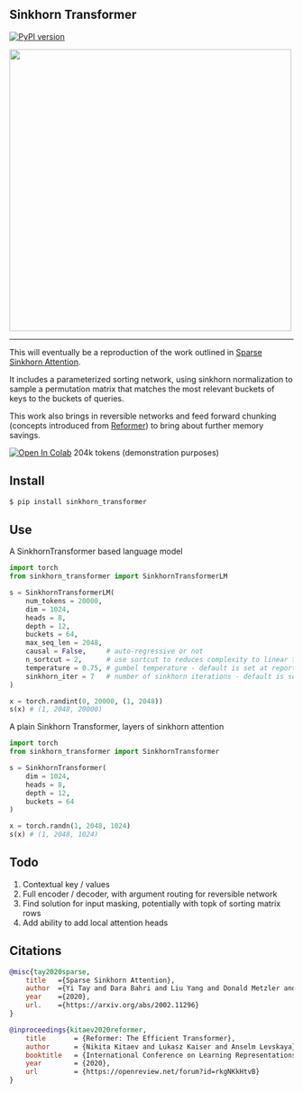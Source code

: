 ## Sinkhorn Transformer

[![PyPI version](https://badge.fury.io/py/sinkhorn-transformer.svg)](https://badge.fury.io/py/sinkhorn-transformer)

<img src="./sinkhorn.png" width="500">

---

This will eventually be a reproduction of the work outlined in <a href="https://arxiv.org/abs/2002.11296">Sparse Sinkhorn Attention</a>.

It includes a parameterized sorting network, using sinkhorn normalization to sample a permutation matrix that matches the most relevant buckets of keys to the buckets of queries.

This work also brings in reversible networks and feed forward chunking (concepts introduced from <a href="https://openreview.net/forum?id=rkgNKkHtvB">Reformer</a>) to bring about further memory savings.

[![Open In Colab](https://colab.research.google.com/assets/colab-badge.svg)](https://colab.research.google.com/drive/1Eej8U4pP5ldZOz3tHwpoBFgmQqLhQLUq) 204k tokens (demonstration purposes)

## Install

```bash
$ pip install sinkhorn_transformer
```

## Use

A SinkhornTransformer based language model

```python
import torch
from sinkhorn_transformer import SinkhornTransformerLM

s = SinkhornTransformerLM(
    num_tokens = 20000,
    dim = 1024,
    heads = 8,
    depth = 12,
    buckets = 64,
    max_seq_len = 2048,
    causal = False,     # auto-regressive or not
    n_sortcut = 2,      # use sortcut to reduces complexity to linear time
    temperature = 0.75, # gumbel temperature - default is set at reported best in paper
    sinkhorn_iter = 7   # number of sinkhorn iterations - default is set at reported best in paper
)

x = torch.randint(0, 20000, (1, 2048))
s(x) # (1, 2048, 20000)
```

A plain Sinkhorn Transformer, layers of sinkhorn attention

```python
import torch
from sinkhorn_transformer import SinkhornTransformer

s = SinkhornTransformer(
    dim = 1024,
    heads = 8,
    depth = 12,
    buckets = 64
)

x = torch.randn(1, 2048, 1024)
s(x) # (1, 2048, 1024)
```

## Todo

1. Contextual key / values
2. Full encoder / decoder, with argument routing for reversible network
3. Find solution for input masking, potentially with topk of sorting matrix rows
4. Add ability to add local attention heads

## Citations

```bibtex
@misc{tay2020sparse,
    title   ={Sparse Sinkhorn Attention},
    author  ={Yi Tay and Dara Bahri and Liu Yang and Donald Metzler and Da-Cheng Juan},
    year    ={2020},
    url.    ={https://arxiv.org/abs/2002.11296}
}
```

```bibtex
@inproceedings{kitaev2020reformer,
    title       = {Reformer: The Efficient Transformer},
    author      = {Nikita Kitaev and Lukasz Kaiser and Anselm Levskaya},
    booktitle   = {International Conference on Learning Representations},
    year        = {2020},
    url         = {https://openreview.net/forum?id=rkgNKkHtvB}
}
```
